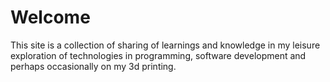 # Welcome

This site is a collection of sharing of learnings and knowledge in my leisure exploration of technologies in programming, software development and perhaps occasionally on my 3d printing.
